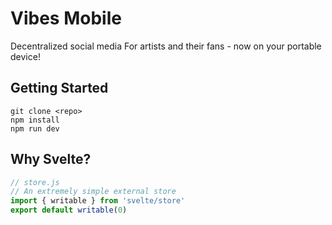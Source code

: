 # Vibes Mobile
Decentralized social media For artists and their fans - now on your portable device!

## Getting Started
```
git clone <repo>
npm install
npm run dev
```

## Why Svelte?
```js
// store.js
// An extremely simple external store
import { writable } from 'svelte/store'
export default writable(0)
```
